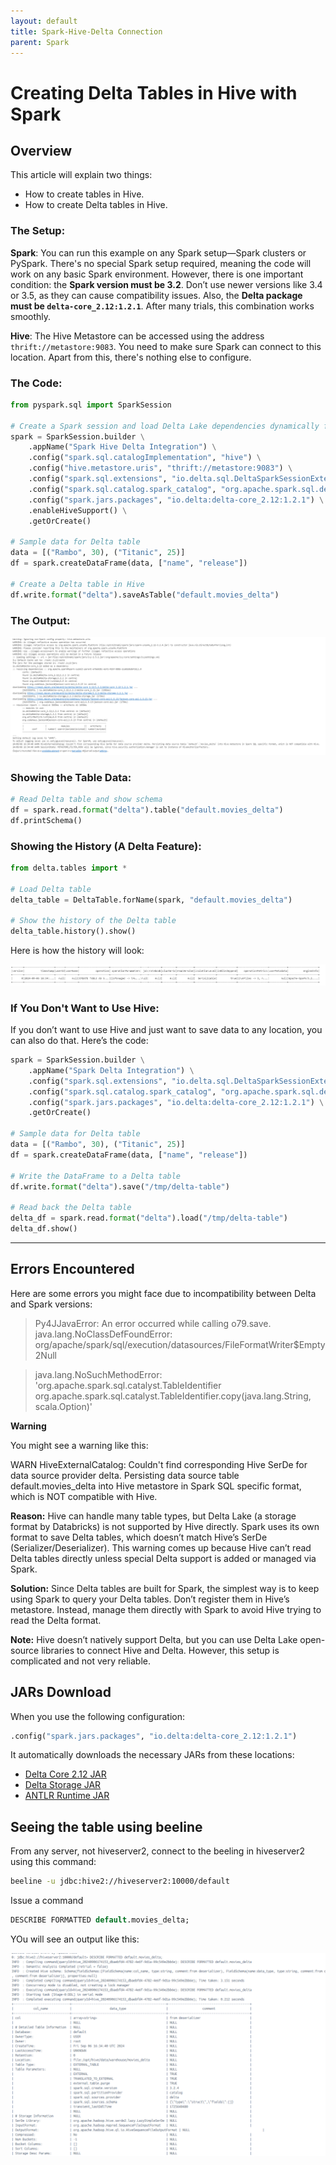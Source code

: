 ```yaml
---
layout: default
title: Spark-Hive-Delta Connection
parent: Spark
---
```


# Creating Delta Tables in Hive with Spark

## Overview

This article will explain two things:
- How to create tables in Hive.
- How to create Delta tables in Hive.

### The Setup:

**Spark**: You can run this example on any Spark setup—Spark clusters or PySpark. There's no special Spark setup required, meaning the code will work on any basic Spark environment. However, there is one important condition: the **Spark version must be 3.2**. Don’t use newer versions like 3.4 or 3.5, as they can cause compatibility issues. Also, the **Delta package must be `delta-core_2.12:1.2.1`**. After many trials, this combination works smoothly.

**Hive**: The Hive Metastore can be accessed using the address `thrift://metastore:9083`. You need to make sure Spark can connect to this location. Apart from this, there's nothing else to configure.

### The Code:

```python
from pyspark.sql import SparkSession

# Create a Spark session and load Delta Lake dependencies dynamically from Maven
spark = SparkSession.builder \
    .appName("Spark Hive Delta Integration") \
    .config("spark.sql.catalogImplementation", "hive") \
    .config("hive.metastore.uris", "thrift://metastore:9083") \
    .config("spark.sql.extensions", "io.delta.sql.DeltaSparkSessionExtension") \
    .config("spark.sql.catalog.spark_catalog", "org.apache.spark.sql.delta.catalog.DeltaCatalog") \
    .config("spark.jars.packages", "io.delta:delta-core_2.12:1.2.1") \
    .enableHiveSupport() \
    .getOrCreate()

# Sample data for Delta table
data = [("Rambo", 30), ("Titanic", 25)]
df = spark.createDataFrame(data, ["name", "release"])

# Create a Delta table in Hive
df.write.format("delta").saveAsTable("default.movies_delta")
```

### The Output:

![Table Output](images/2024-09-07-01-08-39.png)

### Showing the Table Data:

```python
# Read Delta table and show schema
df = spark.read.format("delta").table("default.movies_delta")
df.printSchema()
```

### Showing the History (A Delta Feature):

```python
from delta.tables import *

# Load Delta table
delta_table = DeltaTable.forName(spark, "default.movies_delta")

# Show the history of the Delta table
delta_table.history().show()
```

Here is how the history will look:

![History Output](images/2024-09-07-01-10-31.png)

### If You Don't Want to Use Hive:

If you don’t want to use Hive and just want to save data to any location, you can also do that. Here’s the code:

```python
spark = SparkSession.builder \
    .appName("Spark Delta Integration") \
    .config("spark.sql.extensions", "io.delta.sql.DeltaSparkSessionExtension") \
    .config("spark.sql.catalog.spark_catalog", "org.apache.spark.sql.delta.catalog.DeltaCatalog") \
    .config("spark.jars.packages", "io.delta:delta-core_2.12:1.2.1") \
    .getOrCreate()

# Sample data for Delta table
data = [("Rambo", 30), ("Titanic", 25)]
df = spark.createDataFrame(data, ["name", "release"])

# Write the DataFrame to a Delta table
df.write.format("delta").save("/tmp/delta-table")

# Read back the Delta table
delta_df = spark.read.format("delta").load("/tmp/delta-table")
delta_df.show()
```

---

## Errors Encountered

Here are some errors you might face due to incompatibility between Delta and Spark versions:

> Py4JJavaError: An error occurred while calling o79.save.  java.lang.NoClassDefFoundError: org/apache/spark/sql/execution/datasources/FileFormatWriter$Empty2Null

> java.lang.NoSuchMethodError: 'org.apache.spark.sql.catalyst.TableIdentifier org.apache.spark.sql.catalyst.TableIdentifier.copy(java.lang.String, scala.Option)'


**Warning**

You might see a warning like this:

WARN HiveExternalCatalog: Couldn't find corresponding Hive SerDe for data source provider delta. Persisting data source table default.movies_delta into Hive metastore in Spark SQL specific format, which is NOT compatible with Hive.

**Reason:**
Hive can handle many table types, but Delta Lake (a storage format by Databricks) is not supported by Hive directly. Spark uses its own format to save Delta tables, which doesn’t match Hive’s SerDe (Serializer/Deserializer). This warning comes up because Hive can’t read Delta tables directly unless special Delta support is added or managed via Spark.

**Solution:**
Since Delta tables are built for Spark, the simplest way is to keep using Spark to query your Delta tables. Don’t register them in Hive’s metastore. Instead, manage them directly with Spark to avoid Hive trying to read the Delta format.

**Note:** Hive doesn’t natively support Delta, but you can use Delta Lake open-source libraries to connect Hive and Delta. However, this setup is complicated and not very reliable.


## JARs Download

When you use the following configuration:

```python
.config("spark.jars.packages", "io.delta:delta-core_2.12:1.2.1")
```

It automatically downloads the necessary JARs from these locations:

- [Delta Core 2.12 JAR](https://repo1.maven.org/maven2/io/delta/delta-core_2.12/2.2.0/delta-core_2.12-2.2.0.jar)
- [Delta Storage JAR](https://repo1.maven.org/maven2/io/delta/delta-storage/2.2.0/delta-storage-2.2.0.jar)
- [ANTLR Runtime JAR](https://repo1.maven.org/maven2/org/antlr/antlr4-runtime/4.8/antlr4-runtime-4.8.jar)

## Seeing the table using beeline

From any server, not hiveserver2, connect to the beeling in hiveserver2 using this command:

```bash
beeline -u jdbc:hive2://hiveserver2:10000/default
```

Issue a command 

```sql
DESCRIBE FORMATTED default.movies_delta;
```

YOu will see an output like this:

![](images/2024-09-07-01-44-06.png)

